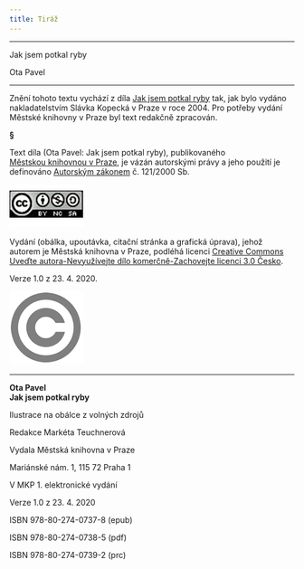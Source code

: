 ```yaml
---
title: Tiráž
---
```


***

Jak jsem potkal ryby

Ota Pavel


***

Znění tohoto textu vychází z díla [Jak jsem potkal ryby](https://search.mlp.cz/cz/titul/jak-jsem-potkal-ryby/2434002/#book-content) tak, jak bylo vydáno nakladatelstvím Slávka Kopecká v Praze v roce 2004. Pro potřeby vydání Městské knihovny v Praze byl text redakčně zpracován.

**§**

Text díla (Ota Pavel: Jak jsem potkal ryby), publikovaného [Městskou knihovnou v Praze](https://www.mlp.cz/cz/), je vázán autorskými právy a jeho použití je definováno [Autorským zákonem](https://www.mkcr.cz/predpisy-zakonu-709.html) č. 121/2000 Sb.

[![image001.jpg](./resources/image001_fmt.png)](https://creativecommons.org/licenses/by-nc-sa/3.0/cz/)

Vydání (obálka, upoutávka, citační stránka a grafická úprava), jehož autorem je Městská knihovna v Praze, podléhá licenci [Creative Commons Uveďte autora-Nevyužívejte dílo komerčně-Zachovejte licenci 3.0 Česko](https://creativecommons.org/licenses/by-nc-sa/3.0/cz/).

  

Verze 1.0 z 23. 4. 2020.

  

![image002.jpg](./resources/image002_fmt.png)


***

**Ota Pavel  
Jak jsem potkal ryby**

  

Ilustrace na obálce z volných zdrojů

  

Redakce Markéta Teuchnerová

  

Vydala Městská knihovna v Praze

  

Mariánské nám. 1, 115 72 Praha 1

  

V MKP 1. elektronické vydání

  

Verze 1.0 z 23. 4. 2020

  

ISBN 978-80-274-0737-8 (epub)

  

ISBN 978-80-274-0738-5 (pdf)

  

ISBN 978-80-274-0739-2 (prc)
